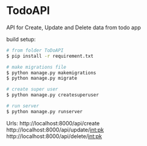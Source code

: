 # TodoAPI
API for Create, Update and Delete data from todo app

build setup:
```bash
# from folder ToDoAPI 
$ pip install -r requirement.txt

# make migrations file
$ python manage.py makemigrations
$ python manage.py migrate

# create super user
$ python manage.py createsuperuser

# run server
$ python manage.py runserver

```

Urls:
http://localhost:8000/api/create
http://localhost:8000/api/update/<int:pk>
http://localhost:8000/api/delete/<int:pk>

